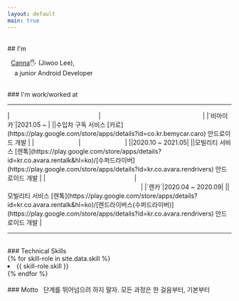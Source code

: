 ```yaml
---
layout: default
main: true
---
```

<br>
## I'm 

&nbsp;&nbsp;[Canna](https://github.com/jwl-97)🖐 (Jiwoo Lee),
<br>
&nbsp;&nbsp;&nbsp;&nbsp;a junior Android Developer

<br>
### I'm work/worked at 
<hr>
|<img width=200/>|<img width=230/>|
|`비마이카`|2021.05 ~ |
||수입차 구독 서비스 [카로](https://play.google.com/store/apps/details?id=co.kr.bemycar.caro) 안드로이드 개발 |
|<img width=100/>|<img width=100/>|
||2020.10 ~ 2021.05|
||모빌리티 서비스 [렌톡](https://play.google.com/store/apps/details?id=kr.co.avara.rentalk&hl=ko)/[수퍼드라이버](https://play.google.com/store/apps/details?id=kr.co.avara.rendrivers) 안드로이드 개발 |
|<img width=200/>|<img width=300/>|
|`렌카`|2020.04 ~ 2020.09|
||모빌리티 서비스 [렌톡](https://play.google.com/store/apps/details?id=kr.co.avara.rentalk&hl=ko)/[렌드라이버스(수퍼드라이버)](https://play.google.com/store/apps/details?id=kr.co.avara.rendrivers) 안드로이드 개발 |

<br>
<hr>

<br>
### Technical Skills
<section>
    {% for skill-role in site.data.skill %}
        <li class="skill_name">
            {{ skill-role.skill }}
        </li>
    {% endfor %}
</section>

<br>
### Motto
&nbsp;&nbsp;단계를 뛰어넘으려 하지 말자. 모든 과정은 한 걸음부터, 기본부터
